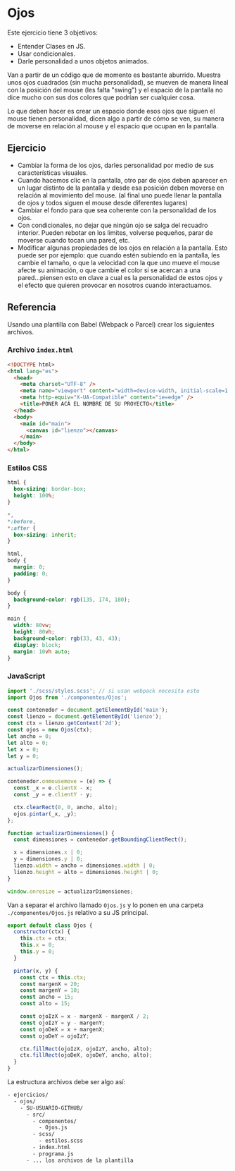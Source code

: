 # Ojos

Este ejercicio tiene 3 objetivos:

- Entender Clases en JS.
- Usar condicionales.
- Darle personalidad a unos objetos animados.

Van a partir de un código que de momento es bastante aburrido. Muestra unos ojos cuadrados (sin mucha personalidad), se mueven de manera lineal con la posición del mouse (les falta "swing") y el espacio de la pantalla no dice mucho con sus dos colores que podrían ser cualquier cosa.

Lo que deben hacer es crear un espacio donde esos ojos que siguen el mouse tienen personalidad, dicen algo a partir de cómo se ven, su manera de moverse en relación al mouse y el espacio que ocupan en la pantalla.

## Ejercicio

- Cambiar la forma de los ojos, darles personalidad por medio de sus características visuales.
- Cuando hacemos clic en la pantalla, otro par de ojos deben aparecer en un lugar distinto de la pantalla y desde esa posición deben moverse en relación al movimiento del mouse. (al final uno puede llenar la pantalla de ojos y todos siguen el mouse desde diferentes lugares)
- Cambiar el fondo para que sea coherente con la personalidad de los ojos.
- Con condicionales, no dejar que ningún ojo se salga del recuadro interior. Pueden rebotar en los limites, volverse pequeños, parar de moverse cuando tocan una pared, etc.
- Modificar algunas propiedades de los ojos en relación a la pantalla. Esto puede ser por ejemplo: que cuando estén subiendo en la pantalla, les cambie el tamaño, o que la velocidad con la que uno mueve el mouse afecte su animación, o que cambie el color si se acercan a una pared...piensen esto en clave a cual es la personalidad de estos ojos y el efecto que quieren provocar en nosotros cuando interactuamos.

## Referencia

Usando una plantilla con Babel (Webpack o Parcel) crear los siguientes archivos.

### Archivo `index.html`

```html
<!DOCTYPE html>
<html lang="es">
  <head>
    <meta charset="UTF-8" />
    <meta name="viewport" content="width=device-width, initial-scale=1.0" />
    <meta http-equiv="X-UA-Compatible" content="ie=edge" />
    <title>PONER ACÁ EL NOMBRE DE SU PROYECTO</title>
  </head>
  <body>
    <main id="main">
      <canvas id="lienzo"></canvas>
    </main>
  </body>
</html>
```

### Estilos CSS

```css
html {
  box-sizing: border-box;
  height: 100%;
}

*,
*:before,
*:after {
  box-sizing: inherit;
}

html,
body {
  margin: 0;
  padding: 0;
}

body {
  background-color: rgb(135, 174, 180);
}

main {
  width: 80vw;
  height: 80vh;
  background-color: rgb(33, 43, 43);
  display: block;
  margin: 10vh auto;
}
```

### JavaScript

```js
import './scss/styles.scss'; // si usan webpack necesita esto
import Ojos from './componentes/Ojos';

const contenedor = document.getElementById('main');
const lienzo = document.getElementById('lienzo');
const ctx = lienzo.getContext('2d');
const ojos = new Ojos(ctx);
let ancho = 0;
let alto = 0;
let x = 0;
let y = 0;

actualizarDimensiones();

contenedor.onmousemove = (e) => {
  const _x = e.clientX - x;
  const _y = e.clientY - y;

  ctx.clearRect(0, 0, ancho, alto);
  ojos.pintar(_x, _y);
};

function actualizarDimensiones() {
  const dimensiones = contenedor.getBoundingClientRect();

  x = dimensiones.x | 0;
  y = dimensiones.y | 0;
  lienzo.width = ancho = dimensiones.width | 0;
  lienzo.height = alto = dimensiones.height | 0;
}

window.onresize = actualizarDimensiones;
```

Van a separar el archivo llamado `Ojos.js` y lo ponen en una carpeta `./componentes/Ojos.js` relativo a su JS principal.

```js
export default class Ojos {
  constructor(ctx) {
    this.ctx = ctx;
    this.x = 0;
    this.y = 0;
  }

  pintar(x, y) {
    const ctx = this.ctx;
    const margenX = 20;
    const margenY = 10;
    const ancho = 15;
    const alto = 15;

    const ojoIzX = x - margenX - margenX / 2;
    const ojoIzY = y - margenY;
    const ojoDeX = x + margenX;
    const ojoDeY = ojoIzY;

    ctx.fillRect(ojoIzX, ojoIzY, ancho, alto);
    ctx.fillRect(ojoDeX, ojoDeY, ancho, alto);
  }
}
```

La estructura archivos debe ser algo así:

```bash
- ejercicios/
  - ojos/
    - SU-USUARIO-GITHUB/
      - src/
        - componentes/
          - Ojos.js
        - scss/
          - estilos.scss
        - index.html
        - programa.js
      - ... los archivos de la plantilla
```
